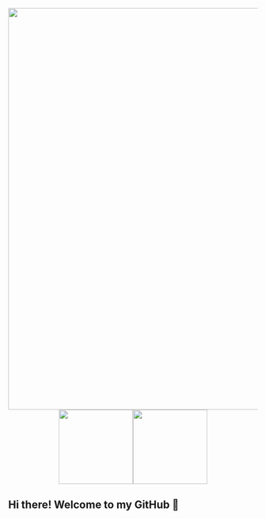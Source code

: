<p align="center">
  <img align="center" width = 810px src="https://i.imgur.com/WIYxqir.jpg"/><img align="center" height="150px" display="block" src="https://github-readme-stats.vercel.app/api/top-langs/?username=xavierdefontaine&layout=compact&theme=radical" /><img align="center" height="150px" display="block" src="https://github-readme-stats.vercel.app/api?username=xavierdefontaine&show_icons=true&theme=radical&&hide=contribs&count_private=true" />
<p>
  
## Hi there! Welcome to my GitHub 👋

